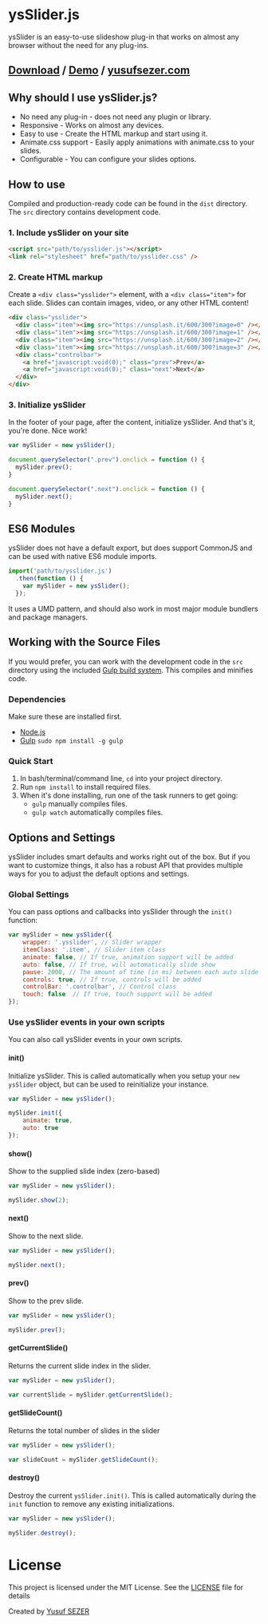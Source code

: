 # ysSlider.js
ysSlider is an easy-to-use slideshow plug-in that works on almost any browser without the need for any plug-ins.

## [Download](https://github.com/yusufsefasezer/ysSlider.js/archive/master.zip) / [Demo](http://www.yusufsezer.com/projects/ysSlider/) / [yusufsezer.com](http://www.yusufsezer.com)

## Why should I use ysSlider.js?
* No need any plug-in - does not need any plugin or library.
* Responsive - Works on almost any devices.
* Easy to use - Create the HTML markup and start using it.
* Animate.css support - Easily apply animations with animate.css to your slides.
* Configurable - You can configure your slides options.

## How to use

Compiled and production-ready code can be found in the `dist` directory. The `src` directory contains development code.

### 1. Include ysSlider on your site

```html
<script src="path/to/ysslider.js"></script>
<link rel="stylesheet" href="path/to/ysslider.css" />
```

### 2. Create HTML markup
Create a `<div class="ysslider">` element, with a `<div class="item">` for each slide. Slides can contain images, video, or any other HTML content!

```html
<div class="ysslider">
  <div class="item"><img src="https://unsplash.it/600/300?image=0" /></div>
  <div class="item"><img src="https://unsplash.it/600/300?image=1" /></div>
  <div class="item"><img src="https://unsplash.it/600/300?image=2" /></div>
  <div class="item"><img src="https://unsplash.it/600/300?image=3" /></div>
  <div class="controlbar">
    <a href="javascript:void(0);" class="prev">Prev</a>
    <a href="javascript:void(0);" class="next">Next</a>
  </div>
</div>
```
### 3. Initialize ysSlider
In the footer of your page, after the content, initialize ysSlider. And that's it, you're done. Nice work!

```javascript
var mySlider = new ysSlider();

document.querySelector(".prev").onclick = function () {
  mySlider.prev();
}

document.querySelector(".next").onclick = function () {
  mySlider.next();
}
```

## ES6 Modules

ysSlider does not have a default export, but does support CommonJS and can be used with native ES6 module imports.

```javascript
import('path/to/ysslider.js')
  .then(function () {
    var mySlider = new ysSlider();
  });
``` 

It uses a UMD pattern, and should also work in most major module bundlers and package managers.

## Working with the Source Files

If you would prefer, you can work with the development code in the `src` directory using the included [Gulp build system](http://gulpjs.com/). This compiles and minifies code.

### Dependencies
Make sure these are installed first.

* [Node.js](http://nodejs.org)
* [Gulp](http://gulpjs.com) `sudo npm install -g gulp`

### Quick Start

1. In bash/terminal/command line, `cd` into your project directory.
2. Run `npm install` to install required files.
3. When it's done installing, run one of the task runners to get going:
	* `gulp` manually compiles files.
	* `gulp watch` automatically compiles files.

## Options and Settings

ysSlider includes smart defaults and works right out of the box. But if you want to customize things, it also has a robust API that provides multiple ways for you to adjust the default options and settings.

### Global Settings

You can pass options and callbacks into ysSlider through the `init()` function:

```javascript
var mySlider = new ysSlider({
    wrapper: '.ysslider', // Slider wrapper
    itemClass: '.item', // Slider item class
    animate: false, // If true, animation support will be added
    auto: false, // If true, will automatically slide show
    pause: 2000, // The amount of time (in ms) between each auto slide show
    controls: true, // If true, controls will be added
    controlBar: '.controlbar', // Control class
    touch: false  // If true, touch support will be added
});
```

### Use ysSlider events in your own scripts

You can also call ysSlider events in your own scripts.

#### init()
Initialize ysSlider. This is called automatically when you setup your `new ysSlider` object, but can be used to reinitialize your instance.

```javascript
var mySlider = new ysSlider();

mySlider.init({
    animate: true,
    auto: true
});
```

#### show()
Show to the supplied slide index (zero-based)

```javascript
var mySlider = new ysSlider();

mySlider.show(2);
```

#### next()
Show to the next slide.

```javascript
var mySlider = new ysSlider();

mySlider.next();
```

#### prev()
Show to the prev slide.

```javascript
var mySlider = new ysSlider();

mySlider.prev();
```

#### getCurrentSlide()
Returns the current slide index in the slider.

```javascript
var mySlider = new ysSlider();

var currentSlide = mySlider.getCurrentSlide();
```

#### getSlideCount()
Returns the total number of slides in the slider

```javascript
var mySlider = new ysSlider();

var slideCount = mySlider.getSlideCount();
```

#### destroy()
Destroy the current `ysSlider.init()`. This is called automatically during the `init` function to remove any existing initializations.

```javascript
var mySlider = new ysSlider();

mySlider.destroy();
```

# License
This project is licensed under the MIT License. See the [LICENSE](LICENSE) file for details

Created by [Yusuf SEZER](http://www.yusufsezer.com)